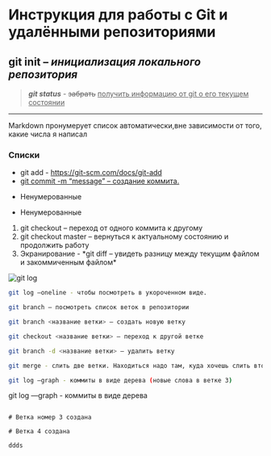 # Инструкция для работы с Git и удалёнными репозиториями

## **git init** – _инициализация локального репозитория_

> ***git status*** - ~~забрать~~ <u>получить информацию от git о его текущем состоянии</u>

---

Markdown пронумерует список автоматически,вне зависимости от того, какие числа я написал
### Списки
* git add - <https://git-scm.com/docs/git-add>
* [git commit -m “message” – создание коммита.][code]
+ Ненумерованные 
- Ненумерованные 

1. git checkout – переход от одного коммита к другому
73. git checkout master – вернуться к актуальному состоянию и продолжить работу
2. Экранирование - \*git diff – увидеть разницу между текущим файлом и закоммиченным файлом*

![git log ](https://frontend-stuff.com/static/295c5ffeec9fb21d3fc24bf8bdfd68cc/807a7/git.jpg "вывод на экран истории всех коммитов с их хеш-кодами")

``` sh
git log —oneline - чтобы посмотреть в укороченном виде.
```

[code]: https://git-scm.com/docs/git-commit "Коммит"



``` sh
git branch – посмотреть список веток в репозитории
```
``` sh
git branch <название ветки> – создать новую ветку
```
``` sh
git checkout <название ветки> – переход к другой ветке
```
``` sh
git branch -d <название ветки> – удалить ветку
```
``` sh
git merge - слить две ветки. Находиться надо там, куда хочешь слить вторую ветку!
```
``` sh
git log —graph - коммиты в виде дерева (новые слова в ветке 3)
```
git log —graph - коммиты в виде дерева
```

# Ветка номер 3 создана

# Ветка 4 создана

ddds